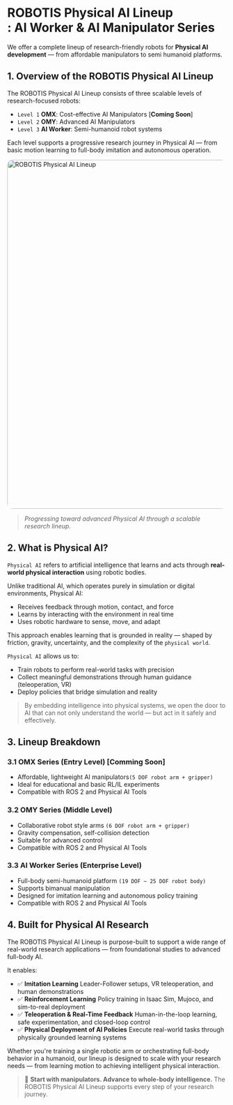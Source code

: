 # ROBOTIS Physical AI Lineup<br>: AI Worker & AI Manipulator Series

We offer a complete lineup of research-friendly robots for **Physical AI development** — from affordable manipulators to semi humanoid platforms.

## 1. Overview of the ROBOTIS Physical AI Lineup

The ROBOTIS Physical AI Lineup consists of three scalable levels of research-focused robots:

- `Level 1` **OMX**: Cost-effective AI Manipulators [**Coming Soon**]
- `Level 2` **OMY**: Advanced AI Manipulators
- `Level 3` **AI Worker**: Semi-humanoid robot systems

Each level supports a progressive research journey in Physical AI — from basic motion learning to full-body imitation and autonomous operation.

<img src="/overview/physical_ai_lineup.png" alt="ROBOTIS Physical AI Lineup" style="border-radius: 12px; width: 800px;" />

> *Progressing toward advanced Physical AI through a scalable research lineup.*


## 2. What is Physical AI?

`Physical AI` refers to artificial intelligence that learns and acts through **real-world physical interaction** using robotic bodies.

Unlike traditional AI, which operates purely in simulation or digital environments, Physical AI:
- Receives feedback through motion, contact, and force
- Learns by interacting with the environment in real time
- Uses robotic hardware to sense, move, and adapt

This approach enables learning that is grounded in reality — shaped by friction, gravity, uncertainty, and the complexity of the `physical world`.

`Physical AI` allows us to:
- Train robots to perform real-world tasks with precision
- Collect meaningful demonstrations through human guidance (teleoperation, VR)
- Deploy policies that bridge simulation and reality

> By embedding intelligence into physical systems, we open the door to AI that can not only understand the world — but act in it safely and effectively.


## 3. Lineup Breakdown

### 3.1 OMX Series (Entry Level) [Comming Soon]
- Affordable, lightweight AI manipulators`(5 DOF robot arm + gripper)`
- Ideal for educational and basic RL/IL experiments
- Compatible with ROS 2 and Physical AI Tools

### 3.2 OMY Series (Middle Level)
- Collaborative robot style arms `(6 DOF robot arm + gripper)`
- Gravity compensation, self-collision detection
- Suitable for advanced control
- Compatible with ROS 2 and Physical AI Tools

### 3.3 AI Worker Series (Enterprise Level)
- Full-body semi-humanoid platform `(19 DOF ~ 25 DOF robot body)`
- Supports bimanual manipulation
- Designed for imitation learning and autonomous policy training
- Compatible with ROS 2 and Physical AI Tools

## 4. Built for Physical AI Research

The ROBOTIS Physical AI Lineup is purpose-built to support a wide range of real-world research applications — from foundational studies to advanced full-body AI.

It enables:

- ✅ **Imitation Learning**
  Leader-Follower setups, VR teleoperation, and human demonstrations
- ✅ **Reinforcement Learning**
  Policy training in Isaac Sim, Mujoco, and sim-to-real deployment
- ✅ **Teleoperation & Real-Time Feedback**
  Human-in-the-loop learning, safe experimentation, and closed-loop control
- ✅ **Physical Deployment of AI Policies**
  Execute real-world tasks through physically grounded learning systems

Whether you're training a single robotic arm or orchestrating full-body behavior in a humanoid, our lineup is designed to scale with your research needs — from learning motion to achieving intelligent physical interaction.

> 🧩 **Start with manipulators. Advance to whole-body intelligence.**
> The ROBOTIS Physical AI Lineup supports every step of your research journey.
